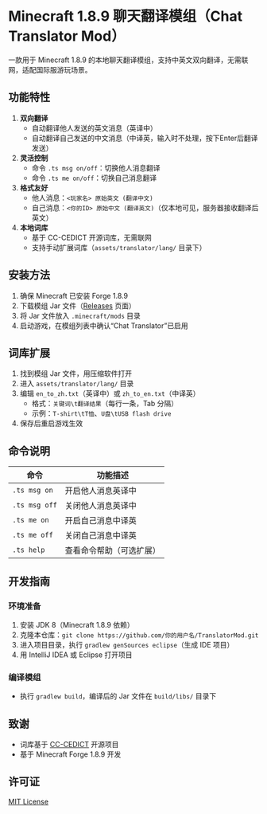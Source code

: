 # Minecraft 1.8.9 聊天翻译模组（Chat Translator Mod）

一款用于 Minecraft 1.8.9 的本地聊天翻译模组，支持中英文双向翻译，无需联网，适配国际服游玩场景。


## 功能特性
1. **双向翻译**
   - 自动翻译他人发送的英文消息（英译中）
   - 自动翻译自己发送的中文消息（中译英，输入时不处理，按下Enter后翻译发送）
2. **灵活控制**
   - 命令 `.ts msg on/off`：切换他人消息翻译
   - 命令 `.ts me on/off`：切换自己消息翻译
3. **格式友好**
   - 他人消息：`<玩家名> 原始英文 (翻译中文)`
   - 自己消息：`<你的ID> 原始中文 (翻译英文)`（仅本地可见，服务器接收翻译后英文）
4. **本地词库**
   - 基于 CC-CEDICT 开源词库，无需联网
   - 支持手动扩展词库（`assets/translator/lang/` 目录下）


## 安装方法
1. 确保 Minecraft 已安装 Forge 1.8.9
2. 下载模组 Jar 文件（[Releases](https://github.com/Qxyz17/TranslatorMod/releases) 页面）
3. 将 Jar 文件放入 `.minecraft/mods` 目录
4. 启动游戏，在模组列表中确认“Chat Translator”已启用


## 词库扩展
1. 找到模组 Jar 文件，用压缩软件打开
2. 进入 `assets/translator/lang/` 目录
3. 编辑 `en_to_zh.txt`（英译中）或 `zh_to_en.txt`（中译英）
   - 格式：`关键词\t翻译结果`（每行一条，Tab 分隔）
   - 示例：`T-shirt\tT恤`、`U盘\tUSB flash drive`
4. 保存后重启游戏生效


## 命令说明
| 命令               | 功能描述                     |
|--------------------|------------------------------|
| `.ts msg on`       | 开启他人消息英译中           |
| `.ts msg off`      | 关闭他人消息英译中           |
| `.ts me on`        | 开启自己消息中译英           |
| `.ts me off`       | 关闭自己消息中译英           |
| `.ts help`         | 查看命令帮助（可选扩展）     |


## 开发指南
### 环境准备
1. 安装 JDK 8（Minecraft 1.8.9 依赖）
2. 克隆本仓库：`git clone https://github.com/你的用户名/TranslatorMod.git`
3. 进入项目目录，执行 `gradlew genSources eclipse`（生成 IDE 项目）
4. 用 IntelliJ IDEA 或 Eclipse 打开项目

### 编译模组
- 执行 `gradlew build`，编译后的 Jar 文件在 `build/libs/` 目录下


## 致谢
- 词库基于 [CC-CEDICT](https://www.mdbg.net/chinese/dictionary?page=cc-cedict) 开源项目
- 基于 Minecraft Forge 1.8.9 开发


## 许可证
[MIT License](LICENSE)
